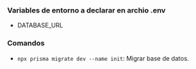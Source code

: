 ### Variables de entorno a declarar en archio .env
- DATABASE_URL

### Comandos
- `npx prisma migrate dev --name init`: Migrar base de datos.


